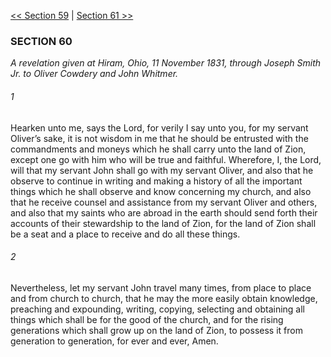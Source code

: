 [<< Section 59](Section%2059.md)  |  [Section 61 >>](Section%2061.md)

### SECTION 60

*A revelation given at Hiram, Ohio, 11 November 1831, through Joseph Smith Jr. to Oliver Cowdery and John Whitmer.*

###### 1
Hearken unto me, says the Lord, for verily I say unto you, for my servant Oliver’s sake, it is not wisdom in me that he should be entrusted with the commandments and moneys which he shall carry unto the land of Zion, except one go with him who will be true and faithful. Wherefore, I, the Lord, will that my servant John shall go with my servant Oliver, and also that he observe to continue in writing and making a history of all the important things which he shall observe and know concerning my church, and also that he receive counsel and assistance from my servant Oliver and others, and also that my saints who are abroad in the earth should send forth their accounts of their stewardship to the land of Zion, for the land of Zion shall be a seat and a place to receive and do all these things.

###### 2
Nevertheless, let my servant John travel many times, from place to place and from church to church, that he may the more easily obtain knowledge, preaching and expounding, writing, copying, selecting and obtaining all things which shall be for the good of the church, and for the rising generations which shall grow up on the land of Zion, to possess it from generation to generation, for ever and ever, Amen.